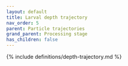 ```yaml
---
layout: default
title: Larval depth trajectory
nav_order: 5
parent: Particle trajectories
grand_parent: Processing stage
has_children: false
---
```

{% include definitions/depth-trajectory.md %}
